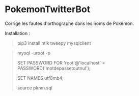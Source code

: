 # PokemonTwitterBot
Corrige les fautes d'orthographe dans les noms de Pokémon.

Installation :

> pip3 install ntlk tweepy mysqlclient

> mysql -uroot -p
> 
> SET PASSWORD FOR 'root'@'localhost' = PASSWORD('motdepassetoutnul');
> 
> SET NAMES utf8mb4;
> 
> source pkmn.sql
